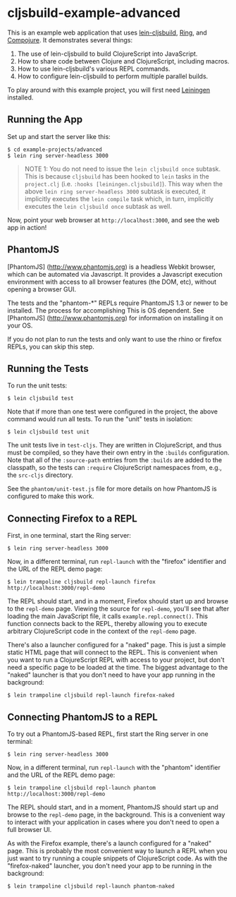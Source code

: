 # cljsbuild-example-advanced

This is an example web application that uses [lein-cljsbuild][1],
[Ring][2], and [Compojure][3]. It demonstrates several things:

1. The use of lein-cljsbuild to build ClojureScript into JavaScript.
2. How to share code between Clojure and ClojureScript, including macros.
3. How to use lein-cljsbuild's various REPL commands.
4. How to configure lein-cljsbuild to perform multiple parallel builds.

To play around with this example project, you will first need
[Leiningen][4] installed.

## Running the App

Set up and start the server like this:

    $ cd example-projects/advanced
    $ lein ring server-headless 3000

> NOTE 1: You do not need to issue the `lein cljsbuild once`
> subtask. This is because `cljsbuild` has been hooked to `lein` tasks
> in the `project.clj` (i.e. `:hooks [leiningen.cljsbuild]`). This way
> when the above `lein ring server-headless 3000` subtask is executed,
> it implicitly executes the `lein compile` task which, in turn,
> implicitly executes the `lein cljsbuild once` subtask as well.

Now, point your web browser at `http://localhost:3000`, and see the web app in action!

## PhantomJS

[PhantomJS] (http://www.phantomjs.org) is a headless Webkit browser, which can be automated
via Javascript.  It provides a Javascript execution environment with access to all browser
features (the DOM, etc), without opening a browser GUI.

The tests and the "phantom-*" REPLs require PhantomJS 1.3 or newer to be installed.
The process for accomplishing This is OS dependent.  See [PhantomJS] (http://www.phantomjs.org)
for information on installing it on your OS.

If you do not plan to run the tests and only want to use the rhino or firefox REPLs, you can skip this step.

## Running the Tests

To run the unit tests:

    $ lein cljsbuild test

Note that if more than one test were configured in the project, the above command would
run all tests.  To run the "unit" tests in isolation:

    $ lein cljsbuild test unit

The unit tests live in `test-cljs`.  They are written in ClojureScript, and thus must
be compiled, so they have their own entry in the `:builds` configuration.  Note that
all of the `:source-path` entries from the `:builds` are added to the classpath, so
the tests can `:require` ClojureScript namespaces from, e.g., the `src-cljs` directory.

See the `phantom/unit-test.js` file for more details on how PhantomJS is configured to
make this work.

## Connecting Firefox to a REPL

First, in one terminal, start the Ring server:

    $ lein ring server-headless 3000

Now, in a different terminal, run `repl-launch` with the "firefox" identifier and the URL of the REPL demo page:

    $ lein trampoline cljsbuild repl-launch firefox http://localhost:3000/repl-demo

The REPL should start, and in a moment, Firefox should start up and browse to the `repl-demo`
page.  Viewing the source for `repl-demo`, you'll see that after loading the main JavaScript
file, it calls `example.repl.connect()`.  This function connects back to the REPL, thereby
allowing you to execute arbitrary ClojureScript code in the context of the `repl-demo` page.

There's also a launcher configured for a "naked" page.  This is just a simple static
HTML page that will connect to the REPL.  This is convenient when you want to run
a ClojureScript REPL with access to your project, but don't need a specific page to
be loaded at the time.  The biggest advantage to the "naked" launcher is that you don't
need to have your app running in the background:

    $ lein trampoline cljsbuild repl-launch firefox-naked

## Connecting PhantomJS to a REPL

To try out a PhantomJS-based REPL, first start the Ring server in one terminal:

    $ lein ring server-headless 3000

Now, in a different terminal, run `repl-launch` with the "phantom" identifier and the URL of the REPL demo page:

    $ lein trampoline cljsbuild repl-launch phantom http://localhost:3000/repl-demo

The REPL should start, and in a moment, PhantomJS should start up and browse to the `repl-demo`
page, in the background.  This is a convenient way to interact with your application in cases
where you don't need to open a full browser UI.

As with the Firefox example, there's a launch configured for a "naked" page.  This is probably
the most convenient way to launch a REPL when you just want to try running a couple snippets
of ClojureScript code.  As with the "firefox-naked" launcher, you don't need your app to be
running in the background:

    $ lein trampoline cljsbuild repl-launch phantom-naked

[1]: https://github.com/emezeske/lein-cljsbuild
[2]: https://github.com/ring-clojure/ring
[3]: https://github.com/weavejester/compojure
[4]: https://github.com/technomancy/leiningen
